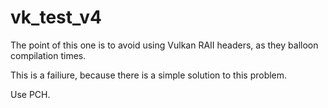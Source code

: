 # vk_test_v4
The point of this one is to avoid using Vulkan RAII headers, as they balloon compilation times.

This is a failiure, because there is a simple solution to this problem.

Use PCH.